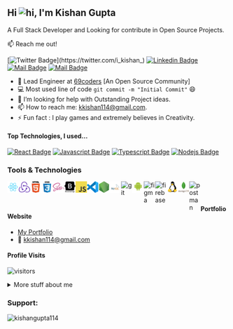 ## Hi <img src="https://user-images.githubusercontent.com/1303154/88677602-1635ba80-d120-11ea-84d8-d263ba5fc3c0.gif" width="28px" alt="hi">, I'm Kishan Gupta

A Full Stack Developer and Looking for contribute in Open Source Projects.

:mailbox: Reach me out!

[![Twitter Badge](https://img.shields.io/badge/-@i_kishan_-1ca0f1?style=flat&labelColor=1ca0f1&logo=twitter&logoColor=white&link=https://twitter.com/i_kishan_)](https://twitter.com/i_kishan_) [![Linkedin Badge](https://img.shields.io/badge/-ikishan-0e76a8?style=flat&labelColor=0e76a8&logo=linkedin&logoColor=white)](https://www.linkedin.com/in/i-kishan/) [![Mail Badge](https://img.shields.io/badge/-@_i.kishan_-e84393?style=flat&labelColor=e84393&logo=instagram&logoColor=white)](https://instagram.com/_i.kishan_) [![Mail Badge](https://img.shields.io/badge/-Kishan_Gupta-c0392b?style=flat&labelColor=c0392b&logo=gmail&logoColor=white)](mailto:kkishan114@gmail.com)


- 🔭 Lead Engineer at [69coders](https://github.com/Team69coders) [An Open Source Community]
- :computer: Most used line of code `git commit -m "Initial Commit"` 😄
- 🤔 I’m looking for help with Outstanding Project ideas.
- 📫 How to reach me: kkishan114@gmail.com.
- ⚡ Fun fact : I play games and extremely believes in Creativity.

#### Top Technologies, I used...

<!-- TODO: Make technologies links takes you to repositories -->

[![React Badge](https://img.shields.io/badge/-React-61DBFB?style=for-the-badge&labelColor=black&logo=react&logoColor=61DBFB)](#) [![Javascript Badge](https://img.shields.io/badge/-Javascript-F0DB4F?style=for-the-badge&labelColor=black&logo=javascript&logoColor=F0DB4F)](#) [![Typescript Badge](https://img.shields.io/badge/-Typescript-007acc?style=for-the-badge&labelColor=black&logo=typescript&logoColor=007acc)](#) [![Nodejs Badge](https://img.shields.io/badge/-Nodejs-3C873A?style=for-the-badge&labelColor=black&logo=node.js&logoColor=3C873A)](#)

### Tools & Technologies

<img align="left" alt="React" width="26px" src="https://raw.githubusercontent.com/github/explore/80688e429a7d4ef2fca1e82350fe8e3517d3494d/topics/react/react.png" />

<img align="left" width="26px" src="https://raw.githubusercontent.com/devicons/devicon/master/icons/redux/redux-original.svg" alt="redux" />

<img align="left" alt="HTML5" width="26px" src="https://raw.githubusercontent.com/github/explore/80688e429a7d4ef2fca1e82350fe8e3517d3494d/topics/html/html.png" />

<img align="left" width="26px" src="https://raw.githubusercontent.com/devicons/devicon/master/icons/css3/css3-original-wordmark.svg" alt="css3" />

<img align="left" alt="Sass" width="26px" src="https://raw.githubusercontent.com/github/explore/80688e429a7d4ef2fca1e82350fe8e3517d3494d/topics/sass/sass.png" />

<img align="left" width="26px" src="https://raw.githubusercontent.com/devicons/devicon/master/icons/bootstrap/bootstrap-plain-wordmark.svg" alt="bootstrap" />

<img align="left" alt="JavaScript" width="26px" src="https://raw.githubusercontent.com/github/explore/80688e429a7d4ef2fca1e82350fe8e3517d3494d/topics/javascript/javascript.png" />

<img align="left" alt="Visual Studio Code" width="26px" src="https://raw.githubusercontent.com/github/explore/80688e429a7d4ef2fca1e82350fe8e3517d3494d/topics/visual-studio-code/visual-studio-code.png" />

<img align="left" alt="Node.js" width="26px" src="https://raw.githubusercontent.com/github/explore/80688e429a7d4ef2fca1e82350fe8e3517d3494d/topics/nodejs/nodejs.png" />

<img align="left" alt="MySQL" width="26px" src="https://raw.githubusercontent.com/github/explore/80688e429a7d4ef2fca1e82350fe8e3517d3494d/topics/mysql/mysql.png" />

<img align="left" width="26px" src="https://www.vectorlogo.zone/logos/git-scm/git-scm-icon.svg" alt="git" />

<img align="left" width="26px" src="https://raw.githubusercontent.com/devicons/devicon/master/icons/android/android-original-wordmark.svg" alt="android" />

<img align="left" width="26px" src="https://www.vectorlogo.zone/logos/figma/figma-icon.svg" alt="figma" />

<img align="left" width="26px" src="https://www.vectorlogo.zone/logos/firebase/firebase-icon.svg" alt="firebase" />

<img align="left" width="26px" src="https://raw.githubusercontent.com/devicons/devicon/master/icons/linux/linux-original.svg" alt="linux" />

<img align="left" width="26px" src="https://raw.githubusercontent.com/devicons/devicon/master/icons/mongodb/mongodb-original-wordmark.svg" alt="mongodb" />

<img align="left" width="26px" src="https://www.vectorlogo.zone/logos/getpostman/getpostman-icon.svg" alt="postman" />



<br />
<br />

#### Portfolio Website
- [My Portfolio](https://linkfree.eddiehub.io/KishanGupta114)
- :email: kkishan114@gmail.com


#### Profile Visits 

![visitors](https://komarev.com/ghpvc/?username=KishanGupta114&label=Visitors%20Count&color=0e75b6&style=flat)

<details>
<summary>
  More stuff about me
</summary>

<br >

I am from Indore, India. A place of beauty and nature . I love to contribute in open source projects. I always try to do the stuff with my unique point of view. I also love to create things that can be usefull to others.
  
I started coding since I was in 2nd year. Coding is also an art for me. I love it and now I have the opportunity to design along with the coding. I find it really interesting and I enjoyed the process a lot.
  
My vision is to make the world a better place. Now almost everything is becoming better than ever. It is time for us to create more good stuff that helps the world to become a better place.


  
#### Coding Stats

<!--START_SECTION:waka-->
```text
No Activity tracked this Week
```
<!--END_SECTION:waka-->
  

#### Github Stats
 
![Kishan's github stats](https://github-readme-stats.vercel.app/api/top-langs?username=KishanGupta114&show_icons=true&theme=tokyonight&hide=contribs,prs)

![Kishan's github stats](https://github-readme-stats.vercel.app/api?username=KishanGupta114&count_private=true&theme=tokyonight&hide=contribs,prs)
  

#### Trophy Stats
  
![Trophy Stats](https://github-profile-trophy.vercel.app/?username=KishanGupta114&theme=onedark)

</details>
<h3 align="left">Support:</h3>
<p><a href="https://www.buymeacoffee.com/kishangupta114"> <img align="left" src="https://cdn.buymeacoffee.com/buttons/v2/default-yellow.png" height="40" width="190" alt="kishangupta114" /></a></p><br><br>
